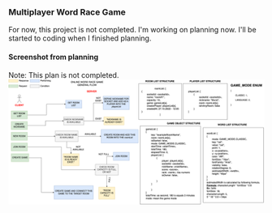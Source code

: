 ### Multiplayer Word Race Game
For now, this project is not completed. I'm working on planning now. 
I'll be started to coding when I finished planning.

#### Screenshot from planning
Note: This plan is not completed.
![Planning](planning.png)
